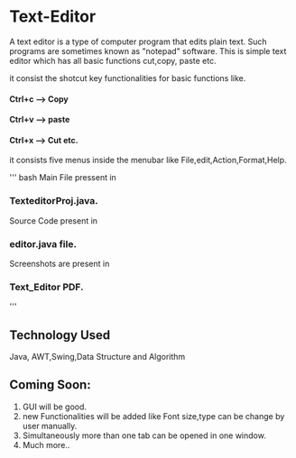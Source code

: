 # Text-Editor
A text editor is a type of computer program that edits plain text. Such programs are sometimes known as "notepad" software.
This is simple text editor which has all basic functions cut,copy, paste etc.

it consist the shotcut key functionalities for basic functions like.
#### Ctrl+c --> Copy
#### Ctrl+v --> paste
#### Ctrl+x --> Cut etc.
it consists five menus inside the menubar like File,edit,Action,Format,Help.

''' bash
Main File pressent in 
### TexteditorProj.java.
Source Code present in 
### editor.java file.
Screenshots are present in 
### Text_Editor PDF.
'''

## Technology Used
Java, AWT,Swing,Data Structure and Algorithm

## Coming Soon:
1. GUI will be good.
2. new Functionalities will be added like Font size,type can be change by user manually.
3. Simultaneously more than one tab can be opened in one window.
4. Much more..
